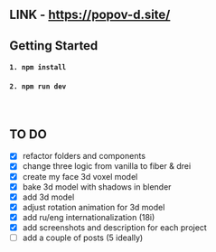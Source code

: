 ## LINK - https://popov-d.site/


## Getting Started
#### `1. npm install`

#### `2. npm run dev`

<br>

## TO DO

- [x] refactor folders and components
- [x] change three logic from vanilla to fiber & drei
- [x] create my face 3d voxel model
- [x] bake 3d model with shadows in blender
- [x] add 3d model
- [x] adjust rotation animation for 3d model
- [x] add ru/eng internationalization (18i)
- [x] add screenshots and description for each project
- [ ] add a couple of posts (5 ideally)
